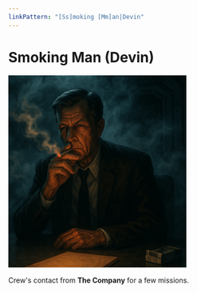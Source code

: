 ```yaml
---
linkPattern: "[Ss]moking [Mm]an|Devin"
---
```

# Smoking Man (Devin)

<div class="grid" markdown>

![Portrait](./smoking-man.png)

<div markdown>

Crew's contact from **The Company** for a few missions.

</div>
</div>
